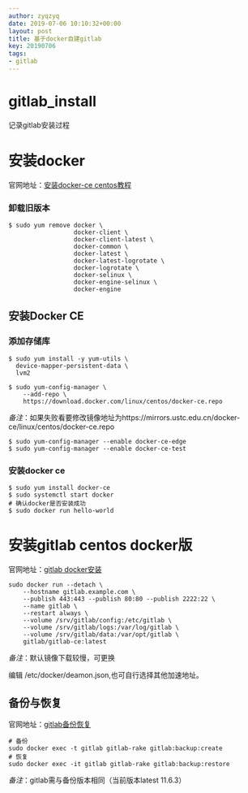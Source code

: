 ```yaml
---
author: zyqzyq
date: 2019-07-06 10:10:32+00:00
layout: post
title: 基于docker自建gitlab
key: 20190706
tags:
- gitlab
---
```


# gitlab_install
  记录gitlab安装过程
# 安装docker

官网地址：[安装docker-ce centos教程](https://docs.docker.com/install/linux/docker-ce/centos/ )

### 卸载旧版本

```
$ sudo yum remove docker \
                  docker-client \
                  docker-client-latest \
                  docker-common \
                  docker-latest \
                  docker-latest-logrotate \
                  docker-logrotate \
                  docker-selinux \
                  docker-engine-selinux \
                  docker-engine
```

## 安装Docker CE

### 添加存储库

```
$ sudo yum install -y yum-utils \
  device-mapper-persistent-data \
  lvm2
```

```
$ sudo yum-config-manager \
    --add-repo \
    https://download.docker.com/linux/centos/docker-ce.repo
```

*备注*：如果失败看要修改镜像地址为https://mirrors.ustc.edu.cn/docker-ce/linux/centos/docker-ce.repo

```
$ sudo yum-config-manager --enable docker-ce-edge
$ sudo yum-config-manager --enable docker-ce-test
```

### 安装docker ce

```
$ sudo yum install docker-ce
$ sudo systemctl start docker
# 确认docker是否安装成功
$ sudo docker run hello-world
```

# 安装gitlab centos docker版

官网地址：[gitlab docker安装](https://docs.gitlab.com/omnibus/docker/README.html)

```
sudo docker run --detach \
	--hostname gitlab.example.com \
	--publish 443:443 --publish 80:80 --publish 2222:22 \
	--name gitlab \
	--restart always \
	--volume /srv/gitlab/config:/etc/gitlab \
	--volume /srv/gitlab/logs:/var/log/gitlab \
	--volume /srv/gitlab/data:/var/opt/gitlab \
	gitlab/gitlab-ce:latest

```

*备注*：默认镜像下载较慢，可更换

编辑 /etc/docker/deamon.json,也可自行选择其他加速地址。




## 备份与恢复

官网地址：[gitlab备份恢复](https://docs.gitlab.com/ce/raketasks/backup_restore.html)

```
# 备份
sudo docker exec -t gitlab gitlab-rake gitlab:backup:create
# 恢复
sudo docker exec -it gitlab gitlab-rake gitlab:backup:restore
```

*备注*：gitlab需与备份版本相同（当前版本latest 11.6.3）
